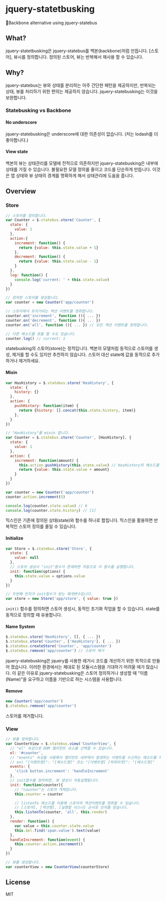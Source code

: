 # jquery-statetbusking
🎸Backbone alternative using jquery-statebus

## What?
jquery-statetbusking은 jquery-statebus를 백본(backbone)처럼 만듭니다. [스토어], 뷰시를 정의합니다. 정의된 스토어, 뷰는 반복해서 재사용 할 수 있습니다.

## Why?
jquery-statebus는 뷰와 상태를 분리하는 아주 간단한 패턴을 제공하지만, 반복되는 상태, 뷰를 처리하기 위한 편의는 제공하지 않습니다. jquery-statebusking는 이것을 보완합니다.

### Statebusking vs Backbone
#### No underscore
jquery-statebusking은 underscore에 대한 의존성이 없습니다. (저는 lodash를 더 좋아합니다.)

#### View state
백본의 뷰는 상태관리를 모델에 전적으로 의존하지만 jquery-statebusking은 내부에 상태를 가질 수 있습니다. 불필요한 모델 정의를 줄이고 코드를 단순하게 만듭니다. 이것은 앱 상태와 뷰 상태의 경계를 명확하게 해서 상태관리에 도움을 줍니다.

## Overview
### Store
```js
// 스토어를 정의합니다.
var Counter = $.statebus.store('Counter', {
  state: {
    value: 1
  },
  action:{
    increment: function() {
      return {value: this.state.value + 1}
    },
    decrement: function() {
      return {value: this.state.value - 1}
    }
  },
  log: function() {
    console.log('current: ' + this.state.value)
  }
})

// 정의한 스토어를 생성합니다.
var counter = new Counter('app/counter')

// 스토어에서 트리거되는 액션 이벤트를 청취합니다.
counter.on('increment', function (){ ... })
counter.on('decrement', function (){ ... })
counter.on('all', function (){ ... }) // 모든 액션 이벤트를 청취합니다.

// 다른 메소드를 호출 할 수도 있습니다.
counter.log() // current: 1
```
statebusking의 스토어(store)는 정적입니다. 백본의 모델처럼 동적으로 스토어를 생성, 제거를 할 수도 있지만 추천하지 않습니다. 스토어 대신 state에 값을 동적으로 추가하거나 제거하세요.

#### Mixin
```js
var HasHistory = $.statebus.store('HasHistory', {
  state: {
    history: {}
  },
  action: {
    pushHistory: function(item) {
      return {history: [].concat(this.state.history, item)}
    },
  }
})

// "HasHistory"를 mixin 합니다.
var Counter = $.statebus.store('Counter', [HasHistory], {
  state: {
    value: 1
  },
  action: {
    increment: function(amount) {
      this.action.pushHistory(this.state.value) // HasHistory의 메소드를 사용할 수 있습니다.
      return {value: this.state.value + amount}
    }
  }
})

var counter = new Counter('app/counter')
counter.action.increment(5)

console.log(counter.state.value) // 6
console.log(counter.state.history) // [1]
```
믹스인은 기존에 정의된 상태(state)와 함수를 하나로 합칩니다. 믹스인을 활용하면 반복적인 스토어 정의를 줄일 수 있습니다.

#### Initialize
```js
var Store = $.statebus.store('Store', {
  state: {
    value: null
  },
  // 스토어 생성시 "init"함수가 존재하면 자동으로 이 함수를 실행합니다.
  init: function(options) {
    this.state.value = options.value
  }
})

// 두번째 인자가 init함수가 받는 매개변수입니다.
var store = new Store('app/store', { value: true }) 
```
`init()` 함수를 정의하면 스토어 생성시, 동적인 초기화 작업을 할 수 있습니다. state를 동적으로 정의할 때 유용합니다.

#### Name System
```js
$.statebus.store('HasHistory', [], { ... })
$.statebus.store('Counter', ['HasHistory'], { ... })
$.statebus.createStore('Counter', 'app/counter')
$.statebus.remove('app/counter') // 스토어 제거
```
jquery-statebusking은 jquery를 사용한 레거시 코드를 개선하기 위한 목적으로 만들어 졌습니다. 이러한 환경에서는 제대로 된 모듈시스템을 기대하기 어려울 때가 많습니다. 이 같은 이유로 jquery-statebusking은 스토어 정의하거나 생성할 때 "이름(Name)"을 요구하고 이름을 기반으로 하는 시스템을 사용합니다.

#### Remove
```js
new Counter('app/counter')
$.statebus.remove('app/counter')
```
스토어를 제거합니다.

### View
```js
// 뷰를 정의합니다.
var CounterView = $.statebus.view('CounterView', {
  // "el" 속성으로 DOM 엘리먼트 요소를 선택할 수 있습니다.
  el: '#counter',
  // "events" 속성을 사용해서 엘리먼트 내부에서 발생하는 이벤트를 수신하는 메소드를 지정할 수 있습니다.
  // ex) "[이벤트명]": "[메소드명]" 또는 "[이벤트명] [하위타겟]": "[메소드명]"
  events: {
    'click button.increment': 'handleIncrement'
  },
  // init함수를 정의하면, 뷰 생성시 자동실행됩니다.
  init: function(counter){
    // "counter"는 스토어 객체입니다.
    this.counter = counter 

    // listenTo 메소드를 이용해 스토어의 액션이벤트를 청취할 수 있습니다.
    // [스토어], [액션명], [실행할 리스너] 순서로 인자를 받습니다.
    this.listenTo(counter, 'all', this.render) 
  },
  render: function() {
    var value = this.counter.state.value
    this.$el.find('span.value').text(value)
  },
  handleIncrement: function(event) {
    this.counter.action.increment()
  }
})

// 뷰를 생성합니다.
var counterView = new CounterView(counterStore)
```

## License
MIT
